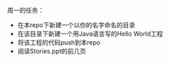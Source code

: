 周一的任务：
- 在本repo下新建一个以你的名字命名的目录
- 在该目录下新建一个用Java语言写的Hello World工程
- 将该工程的代码push到本repo
- 阅读Stories.ppt的前几页
